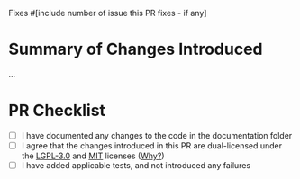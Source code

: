 Fixes #[include number of issue this PR fixes - if any]

# Summary of Changes Introduced

...

# PR Checklist

- [ ] I have documented any changes to the code in the documentation folder
- [ ] I agree that the changes introduced in this PR are dual-licensed under the [LGPL-3.0](https://opensource.org/licenses/LGPL-3.0) and [MIT](https://opensource.org/licenses/mit-license) licenses ([Why?](documentation/license.md))
- [ ] I have added applicable tests, and not introduced any failures
